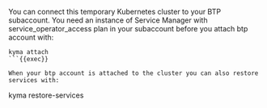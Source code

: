 You can connect this temporary Kubernetes cluster to your BTP subaccount. You need an instance of Service Manager with service_operator_access plan in your subaccount before you attach btp account with:
```
kyma attach
```{{exec}}

When your btp account is attached to the cluster you can also restore services with:
```
kyma restore-services
```{{exec}}